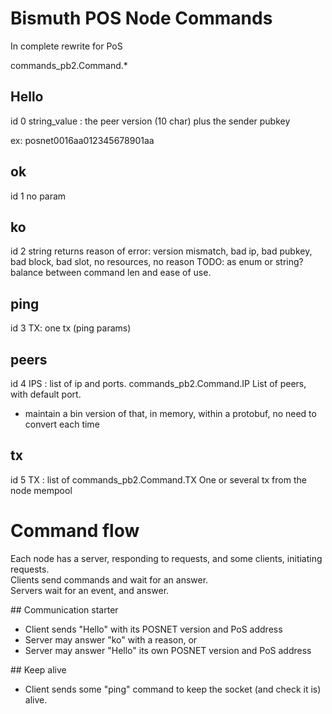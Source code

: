 # Bismuth POS Node Commands

In complete rewrite for PoS

commands_pb2.Command.*



## Hello
id 0
string_value : the peer version (10 char) plus the sender pubkey   

ex:
posnet0016aa012345678901aa 

## ok
id 1
no param

## ko
id 2
string
returns reason of error: version mismatch, bad ip, bad pubkey, bad block, bad slot, no resources, no reason
TODO: as enum or string? balance between command len and ease of use.

## ping
id 3
TX: one tx (ping params)

## peers
id 4
IPS : list of ip and ports. commands_pb2.Command.IP
List of peers, with default port.
* maintain a bin version of that, in memory, within a protobuf, no need to convert each time


## tx
id 5
TX : list of commands_pb2.Command.TX
One or several tx from the node mempool


# Command flow

Each node has a server, responding to requests, and some clients, initiating requests.  
Clients send commands and wait for an answer.  
Servers wait for an event, and answer.  

## Communication starter

* Client sends "Hello" with its POSNET version and PoS address
* Server may answer "ko" with a reason, or
* Server may answer "Hello" its own POSNET version and PoS address

## Keep alive

* Client sends some "ping" command to keep the socket (and check it is) alive.


